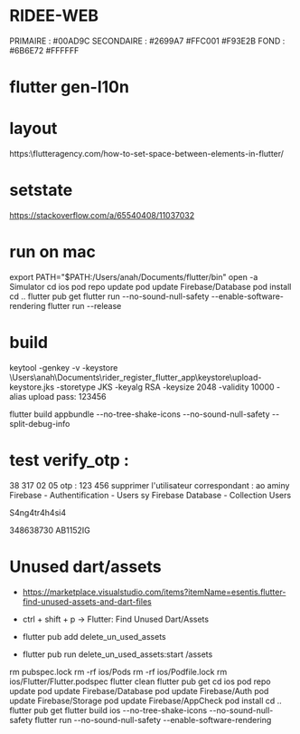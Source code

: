 # RIDEE-WEB
PRIMAIRE	: 	#00AD9C	
SECONDAIRE	:	#2699A7	#FFC001	#F93E2B
FOND		:	#6B6E72	#FFFFFF

# flutter gen-l10n

# layout

https:\\flutteragency.com/how-to-set-space-between-elements-in-flutter/

# setstate

https://stackoverflow.com/a/65540408/11037032

# run on mac
export PATH="$PATH:/Users/anah/Documents/flutter/bin"
open -a Simulator
cd ios
pod repo update
pod update Firebase/Database
pod install
cd ..
flutter pub get
flutter run --no-sound-null-safety --enable-software-rendering
flutter run --release


# build
keytool -genkey -v -keystore \Users\anah\Documents\rider_register_flutter_app\keystore\upload-keystore.jks -storetype JKS -keyalg RSA -keysize 2048 -validity 10000 -alias upload
pass: 123456

flutter build appbundle --no-tree-shake-icons --no-sound-null-safety --split-debug-info

<!-- 
        383589416
        38 35 89 41 6
        123456 
-->

# test verify_otp :
38 317 02 05
otp : 123 456
supprimer l'utilisateur correspondant : ao aminy Firebase - Authentification - Users sy Firebase Database - Collection Users

S4ng4tr4h4si4

348638730
AB1152IG

# Unused dart/assets

 - https://marketplace.visualstudio.com/items?itemName=esentis.flutter-find-unused-assets-and-dart-files
 - ctrl + shift + p -> Flutter: Find Unused Dart/Assets

 - flutter pub add delete_un_used_assets
 - flutter pub run delete_un_used_assets:start /assets


rm pubspec.lock
rm -rf ios/Pods
rm -rf ios/Podfile.lock
rm ios/Flutter/Flutter.podspec
flutter clean
flutter pub get
cd ios
pod repo update
pod update Firebase/Database
pod update Firebase/Auth
pod update Firebase/Storage
pod update Firebase/AppCheck
pod install
cd ..
flutter pub get
flutter build ios --no-tree-shake-icons --no-sound-null-safety
flutter run --no-sound-null-safety --enable-software-rendering